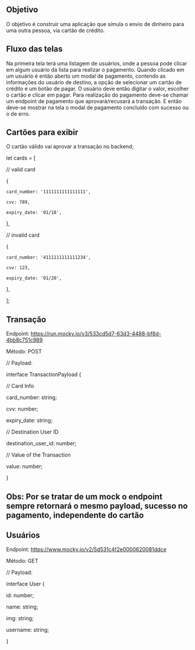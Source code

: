 
## Objetivo
O objetivo é construir uma aplicação que simula o envio de dinheiro para uma outra pessoa, via cartão de crédito.

## Fluxo das telas
Na primeira tela terá uma listagem de usuários, onde a pessoa pode clicar em algum usuário da lista para realizar o pagamento. Quando clicado em um usuário é então aberto um modal de pagamento, contendo as informações do usuário de destino, a opção de selecionar um cartão de crédito e um botão de pagar. O usuário deve então digitar o valor, escolher o cartão e clicar em pagar. Para realização do pagamento deve-se chamar um endpoint de pagamento que aprovará/recusará a transação. E então deve-se mostrar na tela o modal de pagamento concluído com sucesso ou o de erro.

## Cartões para exibir
O cartão válido vai aprovar a transação no backend;


let cards = [

  // valid card
  
  {
  
    card_number: '1111111111111111',
    
    cvv: 789,
    
    expiry_date: '01/18',
    
  },
  
  // invalid card
  
  {
  
    card_number: '4111111111111234',
    
    cvv: 123,
    
    expiry_date: '01/20',
    
  },
  
];


## Transação

Endpoint: https://run.mocky.io/v3/533cd5d7-63d3-4488-bf8d-4bb8c751c989

Método: POST

// Payload:


interface TransactionPayload {

  // Card Info
  
  card_number: string;
  
  cvv: number;
  
  expiry_date: string;


  // Destination User ID
  
  destination_user_id: number;

  // Value of the Transaction
  
  value: number;
  
}

## Obs: Por se tratar de um mock o endpoint sempre retornará o mesmo payload, sucesso no pagamento, independente do cartão


## Usuários

Endpoint: https://www.mocky.io/v2/5d531c4f2e0000620081ddce

Método: GET

// Payload:


interface User {

  id: number;
  
  name: string;
  
  img: string;
  
  username: string;
  
}
